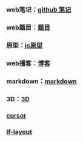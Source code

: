 ### web笔记：[github 笔记](https://github.com/sisterAn/blog?tab=readme-ov-file)
### web题目：[题目](https://vue3js.cn/interview/vue/permission.html#%E4%BA%8C%E3%80%81%E5%A6%82%E4%BD%95%E5%81%9A)
### 原型：[js原型](https://github.com/sisterAn/blog/issues/5)
### web播客：[博客](https://www.muyiy.cn/blog/1/1.1.html#%E6%89%A7%E8%A1%8C%E4%B8%8A%E4%B8%8B%E6%96%87%E7%9A%84%E7%B1%BB%E5%9E%8B)
### markdown：[markdown](https://github.com/Vanessa219/vditor)
### 3D：[3D](https://vr.3d66.com/)
### [cursor](https://github.com/yuaotian/go-cursor-help/blob/master/README_CN.md)
### [lf-layout](https://github.com/hongliangsam/layout-lf1.2.5/blob/main/src/components/beautifyElement/tools/dagre.ts)
